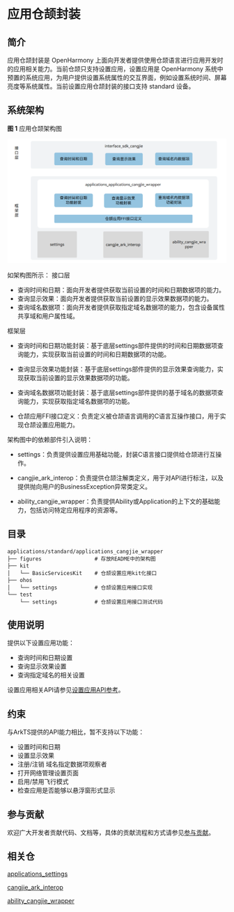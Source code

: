 # 应用仓颉封装

## 简介

应用仓颉封装是 OpenHarmony 上面向开发者提供使用仓颉语言进行应用开发时的应用相关能力。当前仓颉只支持设置应用，设置应用是 OpenHarmony 系统中预置的系统应用，为用户提供设置系统属性的交互界面，例如设置系统时间、屏幕亮度等系统属性。当前设置应用仓颉封装的接口支持 standard 设备。

## 系统架构

**图 1**  应用仓颉架构图

!["应用仓颉架构图"](figures/application_cangjie_wrapper_architecture.png )

如架构图所示：
接口层

- 查询时间和日期：面向开发者提供获取当前设置的时间和日期数据项的能力。
- 查询显示效果：面向开发者提供获取当前设置的显示效果数据项的能力。
- 查询域名数据项：面向开发者提供获取指定域名数据项的能力，包含设备属性共享域和用户属性域。

框架层

- 查询时间和日期功能封装：基于底层settings部件提供的时间和日期数据项查询能力，实现获取当前设置的时间和日期数据项的功能。

- 查询显示效果功能封装：基于底层settings部件提供的显示效果查询能力，实现获取当前设置的显示效果数据项的功能。

- 查询域名数据项功能封装：基于底层settings部件提供的基于域名的数据项查询能力，实现获取指定域名数据项的功能。

- 仓颉应用FFI接口定义：负责定义被仓颉语言调用的C语言互操作接口，用于实现仓颉设置应用能力。

架构图中的依赖部件引入说明：

- settings：负责提供设置应用基础功能，封装C语言接口提供给仓颉进行互操作。

- cangjie_ark_interop：负责提供仓颉注解类定义，用于对API进行标注，以及提供抛向用户的BusinessException异常类定义。

- ability_cangjie_wrapper：负责提供Ability或Application的上下文的基础能力，包括访问特定应用程序的资源等。

## 目录

```
applications/standard/applications_cangjie_wrapper
├── figures                 # 存放README中的架构图
├── kit
│   └── BasicServicesKit    # 仓颉设置应用kit化接口
├── ohos
│   └── settings            # 仓颉设置应用接口实现
└── test
    └── settings            # 仓颉设置应用接口测试代码
```

## 使用说明

提供以下设置应用功能：

- 查询时间和日期设置
- 查询显示效果设置
- 查询指定域名的相关设置

设置应用相关API请参见[设置应用API参考](https://gitcode.com/openharmony-sig/arkcompiler_cangjie_ark_interop/blob/master/doc/API_Reference/source_zh_cn/apis/BasicServicesKit/cj-apis-settings.md)。

## 约束

与ArkTS提供的API能力相比，暂不支持以下功能：

- 设置时间和日期
- 设置显示效果
- 注册/注销 域名指定数据项观察者
- 打开网络管理设置页面
- 启用/禁用飞行模式
- 检查应用是否能够以悬浮窗形式显示

## 参与贡献

欢迎广大开发者贡献代码、文档等，具体的贡献流程和方式请参见[参与贡献](https://gitcode.com/openharmony/docs/blob/master/zh-cn/contribute/%E5%8F%82%E4%B8%8E%E8%B4%A1%E7%8C%AE.md)。

## 相关仓

[applications_settings](https://gitcode.com/openharmony/applications_settings/blob/master/README_zh.md)

[cangjie_ark_interop](https://gitcode.com/openharmony-sig/arkcompiler_cangjie_ark_interop/blob/master/README_zh.md)

[ability_cangjie_wrapper](https://gitcode.com/openharmony-sig/ability_ability_cangjie_wrapper/blob/master/README_zh.md)
